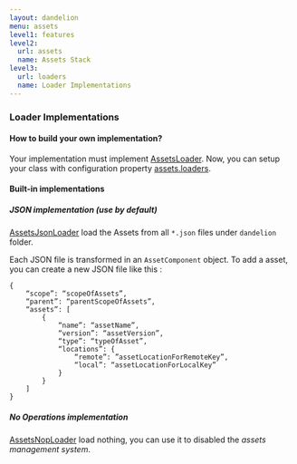 ```yaml
---
layout: dandelion
menu: assets
level1: features
level2:
  url: assets
  name: Assets Stack
level3:
  url: loaders
  name: Loader Implementations
---
```


### Loader Implementations

#### How to build your own implementation?

Your implementation must implement [AssetsLoader](/dandelion/ref/javadoc/dandelion-core/com/github/dandelion/core/asset/AssetsLoader.html).
Now, you can setup your class with configuration property [assets.loaders](/dandelion/features/assets/configuration.html#assets.loaders).

#### Built-in implementations

##### JSON implementation (use by default)

[AssetsJsonLoader](/dandelion/ref/javadoc/dandelion-core/com/github/dandelion/core/asset/loader/AssetsJsonLoader.html) load the Assets from all `*.json` files under `dandelion` folder.

Each JSON file is transformed in an `AssetComponent` object.
To add a asset, you can create a new JSON file like this :

	{
		“scope”: “scopeOfAssets”,
		“parent”: “parentScopeOfAssets”,
		“assets”: [
			{
				“name”: “assetName”,
				“version”: “assetVersion”,
				“type”: “typeOfAsset”,
				“locations”: {
					“remote”: ”assetLocationForRemoteKey”,
					“local”: “assetLocationForLocalKey”
				}
			}
		]
	}

##### No Operations implementation

[AssetsNopLoader](/dandelion/ref/javadoc/dandelion-core/com/github/dandelion/core/asset/loader/AssetsNopLoader.html) load nothing, you can use it to disabled the _assets management system_.

